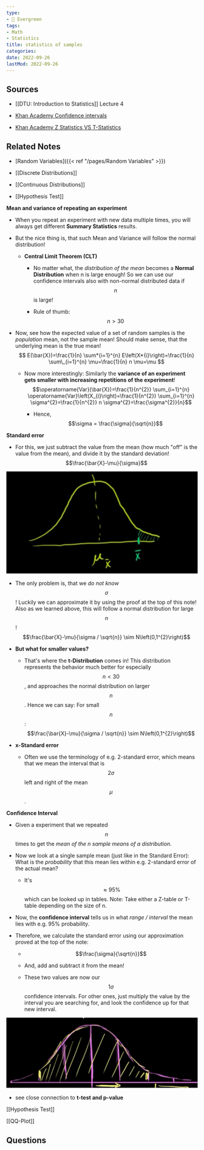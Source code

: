 ```yaml
---
type:
- 🌳 Evergreen
tags:
- Math
- Statistics
title: statistics of samples
categories:
date: 2022-09-26
lastMod: 2022-09-26
---
```

## Sources

  + [[DTU: Introduction to Statistics]] Lecture 4

  + [Khan Academy Confidence intervals](https://www.youtube.com/watch?v=hlM7zdf7zwU)

  + [Khan Academy Z Statistics VS T-Statistics](https://www.youtube.com/watch?v=5ABpqVSx33I)

## Related Notes

  + [Random Variables]({{< ref "/pages/Random Variables" >}})

  + [[Discrete Distributions]]

  + [[Continuous Distributions]]

  + [[Hypothesis Test]]

**Mean and variance of repeating an experiment**


  + When you repeat an experiment with new data multiple times, you will always get different **Summary Statistics**
 results.

  + But the nice thing is, that such Mean and Variance will follow the normal distribution!

    + **Central Limit Theorem (CLT)**
      + No matter what, the _distribution of the mean_ becomes a **Normal Distribution**
 when n is large enough! So we can use our confidence intervals also with non-normal distributed data if $$n$$ is large!

      + Rule of thumb: $$n > 30$$

  + Now, see how the expected value of a set of random samples is the _population_ mean, not the sample mean! Should make sense, that the underlying mean is the true mean!
$$ E(\bar{X})=\frac{1}{n} \sum*{i=1}^{n} E\left(X*{i}\right)=\frac{1}{n} \sum\_{i=1}^{n} \mu=\frac{1}{n} n \mu=\mu $$

    + Now more interestingly:
Similarly the **variance of an experiment gets smaller with increasing repetitions of the experiment**!
$$\operatorname{Var}(\bar{X})=\frac{1}{n^{2}} \sum_{i=1}^{n} \operatorname{Var}\left(X_{i}\right)=\frac{1}{n^{2}} \sum_{i=1}^{n} \sigma^{2}=\frac{1}{n^{2}} n \sigma^{2}=\frac{\sigma^{2}}{n}$$

      + Hence, $$\sigma =  \frac{\sigma}{\sqrt{n}}$$

**Standard error**
  + For this, we just subtract the value from the mean (how much "off" is the value from the mean), and divide it by the standard deviation!
$$\frac{\bar{X}-\mu}{\sigma}$$

![2021_03_13_image.png](/assets/ed0720174048424c9779bcf936eb58aac0bdb80cdfb44ab9a22dcf59a478e17d7eb83d6bc66d4375bbd10268061163de.png)

  + The only problem is, that we _do not know_ $$\sigma$$! Luckily we can approximate it by using the proof at the top of this note!
Also as we learned above, this will follow a normal distribution for large $$n$$!
$$\frac{\bar{X}-\mu}{\sigma / \sqrt{n}} \sim N\left(0,1^{2}\right)$$

  + **But what for smaller values?**

    + That's where the **t-Distribution**
 comes in! This distribution represents the behavior much better for especially $$n<30$$, and approaches the normal distribution on larger $$n$$. Hence we can say:
For small $$n$$:
$$\frac{\bar{X}-\mu}{\sigma / \sqrt{n}} \sim N\left(0,1^{2}\right)$$

  + **x-Standard error**

    + Often we use the terminology of e.g. 2-standard error, which means that we mean the interval that is $$2\sigma$$ left and right of the mean $$\mu$$.

**Confidence Interval**
  + Given a experiment that we repeated $$n$$ times to get the _mean of the n sample means of a distribution_.

  + Now we look at a single sample mean (just like in the Standard Error):
What is the _probability_ that this mean lies within e.g. 2-standard error of the actual mean?

    + It's $$\approx 95\%$$ which can be looked up in tables. Note: Take either a Z-table or T-table depending on the size of n.

  + Now, the **confidence interval** tells us in what _range / interval_ the mean lies with e.g. 95% probability.

  + Therefore, we calculate the standard error using our approximation proved at the top of the note:

    + $$\frac{\sigma}{\sqrt{n}}$$

    + And, add and subtract it from the mean!

    + These two values are now our $$1\sigma$$ confidence intervals. For other ones, just multiply the value by the interval you are searching for, and look the confidence up for that new interval.

![2021_03_13_image.png](/assets/3d7e72d86db142ad8767bf3bd06109d32f1efaa432ed48a19aef4fffb66e8d1f7848f4291a1044b695bc34aebcdded2d.png)

  + see close connection to **t-test and p-value**


[[Hypothesis Test]]

[[QQ-Plot]]

## Questions
